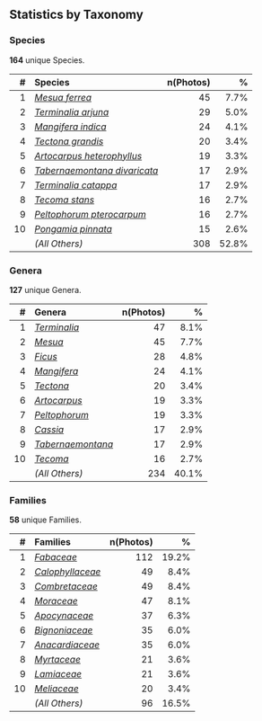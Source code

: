## Statistics by Taxonomy

### Species

**164** unique Species.

| # | Species | n(Photos) | % |
| ---: | :--- | ---: | ---: |
| 1 | [*Mesua ferrea*](https://en.wikipedia.org/wiki/Mesua_ferrea) | 45 | 7.7% |
| 2 | [*Terminalia arjuna*](https://en.wikipedia.org/wiki/Terminalia_arjuna) | 29 | 5.0% |
| 3 | [*Mangifera indica*](https://en.wikipedia.org/wiki/Mangifera_indica) | 24 | 4.1% |
| 4 | [*Tectona grandis*](https://en.wikipedia.org/wiki/Tectona_grandis) | 20 | 3.4% |
| 5 | [*Artocarpus heterophyllus*](https://en.wikipedia.org/wiki/Artocarpus_heterophyllus) | 19 | 3.3% |
| 6 | [*Tabernaemontana divaricata*](https://en.wikipedia.org/wiki/Tabernaemontana_divaricata) | 17 | 2.9% |
| 7 | [*Terminalia catappa*](https://en.wikipedia.org/wiki/Terminalia_catappa) | 17 | 2.9% |
| 8 | [*Tecoma stans*](https://en.wikipedia.org/wiki/Tecoma_stans) | 16 | 2.7% |
| 9 | [*Peltophorum pterocarpum*](https://en.wikipedia.org/wiki/Peltophorum_pterocarpum) | 16 | 2.7% |
| 10 | [*Pongamia pinnata*](https://en.wikipedia.org/wiki/Pongamia_pinnata) | 15 | 2.6% |
|  | *(All Others)* | 308 | 52.8% |

### Genera

**127** unique Genera.

| # | Genera | n(Photos) | % |
| ---: | :--- | ---: | ---: |
| 1 | [*Terminalia*](https://en.wikipedia.org/wiki/Terminalia) | 47 | 8.1% |
| 2 | [*Mesua*](https://en.wikipedia.org/wiki/Mesua) | 45 | 7.7% |
| 3 | [*Ficus*](https://en.wikipedia.org/wiki/Ficus) | 28 | 4.8% |
| 4 | [*Mangifera*](https://en.wikipedia.org/wiki/Mangifera) | 24 | 4.1% |
| 5 | [*Tectona*](https://en.wikipedia.org/wiki/Tectona) | 20 | 3.4% |
| 6 | [*Artocarpus*](https://en.wikipedia.org/wiki/Artocarpus) | 19 | 3.3% |
| 7 | [*Peltophorum*](https://en.wikipedia.org/wiki/Peltophorum) | 19 | 3.3% |
| 8 | [*Cassia*](https://en.wikipedia.org/wiki/Cassia) | 17 | 2.9% |
| 9 | [*Tabernaemontana*](https://en.wikipedia.org/wiki/Tabernaemontana) | 17 | 2.9% |
| 10 | [*Tecoma*](https://en.wikipedia.org/wiki/Tecoma) | 16 | 2.7% |
|  | *(All Others)* | 234 | 40.1% |

### Families

**58** unique Families.

| # | Families | n(Photos) | % |
| ---: | :--- | ---: | ---: |
| 1 | [*Fabaceae*](https://en.wikipedia.org/wiki/Fabaceae) | 112 | 19.2% |
| 2 | [*Calophyllaceae*](https://en.wikipedia.org/wiki/Calophyllaceae) | 49 | 8.4% |
| 3 | [*Combretaceae*](https://en.wikipedia.org/wiki/Combretaceae) | 49 | 8.4% |
| 4 | [*Moraceae*](https://en.wikipedia.org/wiki/Moraceae) | 47 | 8.1% |
| 5 | [*Apocynaceae*](https://en.wikipedia.org/wiki/Apocynaceae) | 37 | 6.3% |
| 6 | [*Bignoniaceae*](https://en.wikipedia.org/wiki/Bignoniaceae) | 35 | 6.0% |
| 7 | [*Anacardiaceae*](https://en.wikipedia.org/wiki/Anacardiaceae) | 35 | 6.0% |
| 8 | [*Myrtaceae*](https://en.wikipedia.org/wiki/Myrtaceae) | 21 | 3.6% |
| 9 | [*Lamiaceae*](https://en.wikipedia.org/wiki/Lamiaceae) | 21 | 3.6% |
| 10 | [*Meliaceae*](https://en.wikipedia.org/wiki/Meliaceae) | 20 | 3.4% |
|  | *(All Others)* | 96 | 16.5% |
